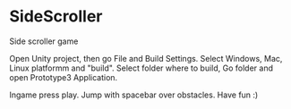 # SideScroller
 Side scroller game
 
Open Unity project, then go File and Build Settings. Select Windows, Mac, Linux platformm and "build". Select folder where to build, Go folder and open Prototype3 Application.

Ingame press play. Jump with spacebar over obstacles. Have fun :)
